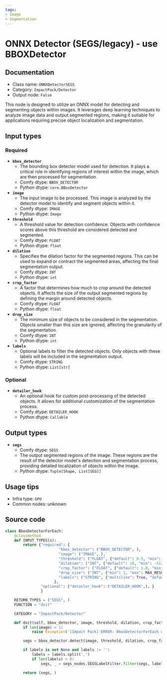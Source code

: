 ```yaml
---
tags:
- Image
- Segmentation
---
```


# ONNX Detector (SEGS/legacy) - use BBOXDetector
## Documentation
- Class name: `ONNXDetectorSEGS`
- Category: `ImpactPack/Detector`
- Output node: `False`

This node is designed to utilize an ONNX model for detecting and segmenting objects within images. It leverages deep learning techniques to analyze image data and output segmented regions, making it suitable for applications requiring precise object localization and segmentation.
## Input types
### Required
- **`bbox_detector`**
    - The bounding box detector model used for detection. It plays a critical role in identifying regions of interest within the image, which are then processed for segmentation.
    - Comfy dtype: `BBOX_DETECTOR`
    - Python dtype: `core.BBoxDetector`
- **`image`**
    - The input image to be processed. This image is analyzed by the detector model to identify and segment objects within it.
    - Comfy dtype: `IMAGE`
    - Python dtype: `Image`
- **`threshold`**
    - A threshold value for detection confidence. Objects with confidence scores above this threshold are considered detected and segmented.
    - Comfy dtype: `FLOAT`
    - Python dtype: `float`
- **`dilation`**
    - Specifies the dilation factor for the segmented regions. This can be used to expand or contract the segmented areas, affecting the final segmentation output.
    - Comfy dtype: `INT`
    - Python dtype: `int`
- **`crop_factor`**
    - A factor that determines how much to crop around the detected objects. It affects the size of the output segmented regions by defining the margin around detected objects.
    - Comfy dtype: `FLOAT`
    - Python dtype: `float`
- **`drop_size`**
    - The minimum size of objects to be considered in the segmentation. Objects smaller than this size are ignored, affecting the granularity of the segmentation.
    - Comfy dtype: `INT`
    - Python dtype: `int`
- **`labels`**
    - Optional labels to filter the detected objects. Only objects with these labels will be included in the segmentation output.
    - Comfy dtype: `STRING`
    - Python dtype: `List[str]`
### Optional
- **`detailer_hook`**
    - An optional hook for custom post-processing of the detected objects. It allows for additional customization of the segmentation process.
    - Comfy dtype: `DETAILER_HOOK`
    - Python dtype: `Callable`
## Output types
- **`segs`**
    - Comfy dtype: `SEGS`
    - The output segmented regions of the image. These regions are the result of the detector model's detection and segmentation process, providing detailed localization of objects within the image.
    - Python dtype: `Tuple[Shape, List[SEG]]`
## Usage tips
- Infra type: `GPU`
- Common nodes: unknown


## Source code
```python
class BboxDetectorForEach:
    @classmethod
    def INPUT_TYPES(s):
        return {"required": {
                        "bbox_detector": ("BBOX_DETECTOR", ),
                        "image": ("IMAGE", ),
                        "threshold": ("FLOAT", {"default": 0.5, "min": 0.0, "max": 1.0, "step": 0.01}),
                        "dilation": ("INT", {"default": 10, "min": -512, "max": 512, "step": 1}),
                        "crop_factor": ("FLOAT", {"default": 3.0, "min": 1.0, "max": 100, "step": 0.1}),
                        "drop_size": ("INT", {"min": 1, "max": MAX_RESOLUTION, "step": 1, "default": 10}),
                        "labels": ("STRING", {"multiline": True, "default": "all", "placeholder": "List the types of segments to be allowed, separated by commas"}),
                      },
                "optional": {"detailer_hook": ("DETAILER_HOOK",), }
                }

    RETURN_TYPES = ("SEGS", )
    FUNCTION = "doit"

    CATEGORY = "ImpactPack/Detector"

    def doit(self, bbox_detector, image, threshold, dilation, crop_factor, drop_size, labels=None, detailer_hook=None):
        if len(image) > 1:
            raise Exception('[Impact Pack] ERROR: BboxDetectorForEach does not allow image batches.\nPlease refer to https://github.com/ltdrdata/ComfyUI-extension-tutorials/blob/Main/ComfyUI-Impact-Pack/tutorial/batching-detailer.md for more information.')

        segs = bbox_detector.detect(image, threshold, dilation, crop_factor, drop_size, detailer_hook)

        if labels is not None and labels != '':
            labels = labels.split(',')
            if len(labels) > 0:
                segs, _ = segs_nodes.SEGSLabelFilter.filter(segs, labels)

        return (segs, )

```
